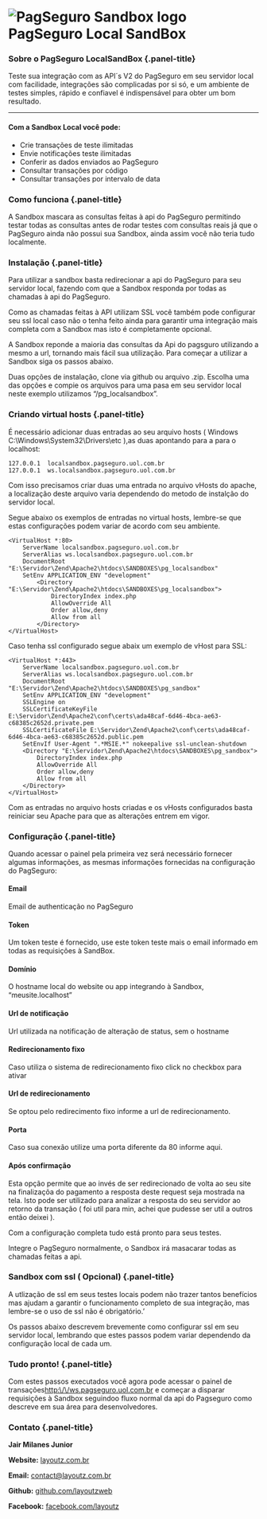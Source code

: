 ![PagSeguro Sandbox logo](https://github.com/layoutzweb/PagseguroLocalSandbox/blob/master/img/logo.png?raw=true)
PagSeguro Local SandBox
===============================================================

### Sobre o PagSeguro LocalSandBox {.panel-title}

Teste sua integração com as API´s V2 do PagSeguro em seu servidor local
com facilidade, integrações são complicadas por si só, e um ambiente de
testes simples, rápido e confiavel é indispensável para obter um bom
resultado.

* * * * *

#### **Com a Sandbox Local você pode:**

-   Crie transações de teste ilimitadas
-   Envie notificações teste ilimitadas
-   Conferir as dados  enviados ao PagSeguro
-   Consultar transações por código
-   Consultar transações por intervalo de data          
        
   




### Como funciona {.panel-title}

A Sandbox mascara as consultas feitas à api do PagSeguro permitindo
testar todas as consultas antes de rodar testes com consultas reais já
que o PagSeguro ainda não possui sua Sandbox, ainda assim você não teria
tudo localmente.



### Instalação {.panel-title}


Para utilizar a sandbox basta redirecionar a api do PagSeguro para seu
servidor local, fazendo com que a Sandbox responda por todas as chamadas
à api do PagSeguro.

Como as chamadas feitas à API utilizam SSL você também pode configurar
seu ssl local caso não o tenha feito ainda para garantir uma integração
mais completa com a Sandbox mas isto é completamente opcional.

A Sandbox reponde a maioria das consultas da Api do pagsguro utilizando
a mesmo a url, tornando mais fácil sua utilização. Para começar a
utilizar a Sandbox siga os passos abaixo.

Duas opções de instalação, clone via github ou arquivo .zip. Escolha uma
das opções e compie os arquivos para uma pasa em seu servidor local
neste exemplo utilizamos “/pg\_localsandbox”.


### Criando virtual hosts {.panel-title}

É necessário adicionar duas entradas ao seu arquivo hosts ( Windows
C:\\Windows\\System32\\Drivers\\etc ),as duas apontando para a para o
localhost:

    127.0.0.1  localsandbox.pagseguro.uol.com.br
    127.0.0.1  ws.localsandbox.pagseguro.uol.com.br

Com isso precisamos criar duas uma entrada no arquivo vHosts do apache,
a localização deste arquivo varia dependendo do metodo de instalção do
servidor local.

Segue abaixo os exemplos de entradas no virtual hosts, lembre-se que
estas configurações podem variar de acordo com seu ambiente.

    <VirtualHost *:80>
        ServerName localsandbox.pagseguro.uol.com.br
        ServerAlias ws.localsandbox.pagseguro.uol.com.br
        DocumentRoot "E:\Servidor\Zend\Apache2\htdocs\SANDBOXES\pg_localsandbox"
        SetEnv APPLICATION_ENV "development"
            <Directory "E:\Servidor\Zend\Apache2\htdocs\SANDBOXES\pg_localsandbox">
                DirectoryIndex index.php
                AllowOverride All
                Order allow,deny
                Allow from all
            </Directory>
    </VirtualHost>                    

Caso tenha ssl configurado segue abaix um exemplo de vHost para SSL:

    <VirtualHost *:443>
        ServerName localsandbox.pagseguro.uol.com.br
        ServerAlias ws.localsandbox.pagseguro.uol.com.br
        DocumentRoot "E:\Servidor\Zend\Apache2\htdocs\SANDBOXES\pg_sandbox"
        SetEnv APPLICATION_ENV "development"
        SSLEngine on
        SSLCertificateKeyFile E:\Servidor\Zend\Apache2\conf\certs\ada48caf-6d46-4bca-ae63-c68385c2652d.private.pem
        SSLCertificateFile E:\Servidor\Zend\Apache2\conf\certs\ada48caf-6d46-4bca-ae63-c68385c2652d.public.pem
        SetEnvIf User-Agent ".*MSIE.*" nokeepalive ssl-unclean-shutdown
        <Directory "E:\Servidor\Zend\Apache2\htdocs\SANDBOXES\pg_sandbox">
            DirectoryIndex index.php
            AllowOverride All
            Order allow,deny
            Allow from all
        </Directory>
    </VirtualHost>                        

Com as entradas no arquivo hosts criadas e os vHosts configurados basta
reiniciar seu Apache para que as alterações entrem em vigor.


### Configuração {.panel-title}

Quando acessar o painel pela primeira vez será necessário fornecer
algumas informações, as mesmas informações fornecidas na configuração do
PagSeguro:


#### Email
Email de authenticação no PagSeguro


#### Token
Um token teste é fornecido, use este token teste mais o email informado
em todas as requisições à SandBox.


#### Domínio
O hostname local do website ou app integrando à Sandbox,
“meusite.localhost”


#### Url de notificação
Url utilizada na notificação de alteração de status, sem o hostname


#### Redirecionamento fixo

Caso utiliza o sistema de redirecionamento fixo click no checkbox para
ativar


#### Url de redirecionamento

Se optou pelo redirecimento fixo informe a url de redirecionamento.


#### Porta

Caso sua conexão utilize uma porta diferente da 80 informe aqui.


#### Após confirmação

Esta opção permite que ao invés de ser redirecionado de volta ao seu
site na finalizaçõa do pagamento a resposta deste request seja mostrada
na tela. Isto pode ser utilizado para analizar a resposta do seu
servidor ao retorno da transação ( foi util para min, achei que pudesse
ser util a outros então deixei ).


Com a configuração completa tudo está pronto para seus testes.

Integre o PagSeguro normalmente, o Sandbox irá masacarar todas as
chamadas feitas a api.


### Sandbox com ssl ( Opcional) {.panel-title}

A utlização de ssl em seus testes locais podem não trazer tantos
benefícios mas ajudam a garantir o funcionamento completo de sua
integração, mas lembre-se o uso de ssl não é obrigatório.’

Os passos abaixo descrevem brevemente como configurar ssl em seu
servidor local, lembrando que estes passos podem variar dependendo da
configuração local de cada um.


### Tudo pronto! {.panel-title}

Com estes passos executados você agora pode acessar o painel de
transações[http:\\/\\/ws.pagseguro.uol.com.br][] e começar a disparar
requisições à Sandbox seguindoo fluxo normal da api do Pagseguro como
descreve em sua área para desenvolvedores.

  [http:\\/\\/ws.pagseguro.uol.com.br]: http://ws.pagseguro.uol.com.br




### Contato {.panel-title}

**Jair Milanes Junior**

**Website:**  [layoutz.com.br][]

**Email:**  contact@layoutz.com.br

**Github:**  [github.com/layoutzweb][]

**Facebook:**  [facebook.com/layoutz][]


  [layoutz.com.br]: http://layoutz.com.br
  [github.com/layoutzweb]: https://github.com/layoutzweb
  [facebook.com/layoutz]: https://www.facebook.com/layoutz
